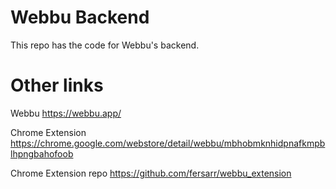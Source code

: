 # Webbu Backend

This repo has the code for Webbu's backend.

# Other links

Webbu https://webbu.app/

Chrome Extension https://chrome.google.com/webstore/detail/webbu/mbhobmknhidpnafkmpblhpngbahofoob

Chrome Extension repo https://github.com/fersarr/webbu_extension
